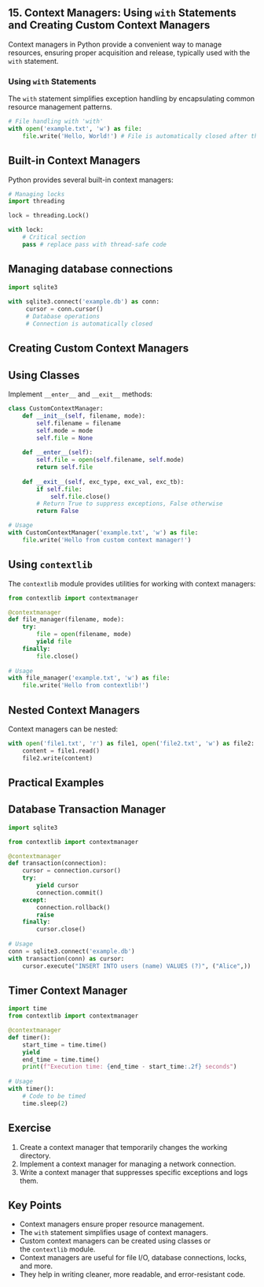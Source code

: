 
## 15. Context Managers: Using `with` Statements and Creating Custom Context Managers 

Context managers in Python provide a convenient way to manage resources, ensuring proper acquisition and release, typically used with the `with` statement. 

### Using `with` Statements 

The `with` statement simplifies exception handling by encapsulating common resource management patterns. 

```python 
# File handling with 'with' 
with open('example.txt', 'w') as file:     
	file.write('Hello, World!') # File is automatically closed after the block
```

## Built-in Context Managers

Python provides several built-in context managers:

```python
# Managing locks 
import threading 

lock = threading.Lock() 

with lock:     
	# Critical section 
	pass # replace pass with thread-safe code
```
## Managing database connections

```python
import sqlite3 
 
with sqlite3.connect('example.db') as conn:     
	 cursor = conn.cursor()    
	 # Database operations 
	 # Connection is automatically closed
```

## Creating Custom Context Managers

## Using Classes

Implement `__enter__` and `__exit__` methods:

```python
class CustomContextManager:     
	def __init__(self, filename, mode):        
		self.filename = filename        
		self.mode = mode        
		self.file = None     
		
	def __enter__(self):        
		self.file = open(self.filename, self.mode)        
		return self.file     
	
	def __exit__(self, exc_type, exc_val, exc_tb):        
		if self.file:            
			self.file.close()        
		# Return True to suppress exceptions, False otherwise        
		return False 

# Usage 
with CustomContextManager('example.txt', 'w') as file:     
	file.write('Hello from custom context manager!')
```

## Using `contextlib`

The `contextlib` module provides utilities for working with context managers:

```python
from contextlib import contextmanager 

@contextmanager 
def file_manager(filename, mode):     
	try:        
		file = open(filename, mode)        
		yield file    
	finally:        
		file.close() 
		
# Usage 
with file_manager('example.txt', 'w') as file:     
	file.write('Hello from contextlib!')
```

## Nested Context Managers

Context managers can be nested:

```python
with open('file1.txt', 'r') as file1, open('file2.txt', 'w') as file2:    
	content = file1.read()    
	file2.write(content)
```

## Practical Examples

## Database Transaction Manager

```python
import sqlite3 

from contextlib import contextmanager 

@contextmanager 
def transaction(connection):     
	cursor = connection.cursor()    
	try:        
		yield cursor        
		connection.commit()    
	except:        
		connection.rollback()        
		raise    
	finally:        
		cursor.close() 
		
# Usage 
conn = sqlite3.connect('example.db') 
with transaction(conn) as cursor:     
	cursor.execute("INSERT INTO users (name) VALUES (?)", ("Alice",))
```

## Timer Context Manager

```python
import time 
from contextlib import contextmanager 

@contextmanager 
def timer():     
	start_time = time.time()    
	yield    
	end_time = time.time()    
	print(f"Execution time: {end_time - start_time:.2f} seconds") 
	
# Usage 
with timer():     
	# Code to be timed    
	time.sleep(2)
```

## Exercise

1. Create a context manager that temporarily changes the working directory.
2. Implement a context manager for managing a network connection.
3. Write a context manager that suppresses specific exceptions and logs them.

## Key Points

- Context managers ensure proper resource management.
- The `with` statement simplifies usage of context managers.
- Custom context managers can be created using classes or the `contextlib` module.
- Context managers are useful for file I/O, database connections, locks, and more.
- They help in writing cleaner, more readable, and error-resistant code.

